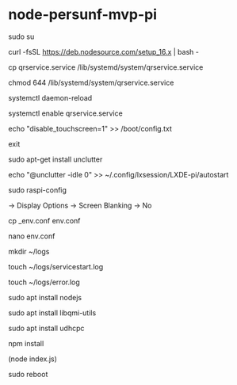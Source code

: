 # node-persunf-mvp-pi

sudo su

curl -fsSL https://deb.nodesource.com/setup_16.x | bash -

cp qrservice.service /lib/systemd/system/qrservice.service

chmod 644 /lib/systemd/system/qrservice.service

systemctl daemon-reload

systemctl enable qrservice.service

echo "disable_touchscreen=1" >> /boot/config.txt

exit



sudo apt-get install unclutter

echo "@unclutter -idle 0" >> ~/.config/lxsession/LXDE-pi/autostart


sudo raspi-config

-> Display Options -> Screen Blanking -> No


cp _env.conf env.conf

nano env.conf



mkdir ~/logs

touch ~/logs/servicestart.log

touch ~/logs/error.log



sudo apt install nodejs

sudo apt install libqmi-utils

sudo apt install udhcpc



npm install

(node index.js)

sudo reboot
